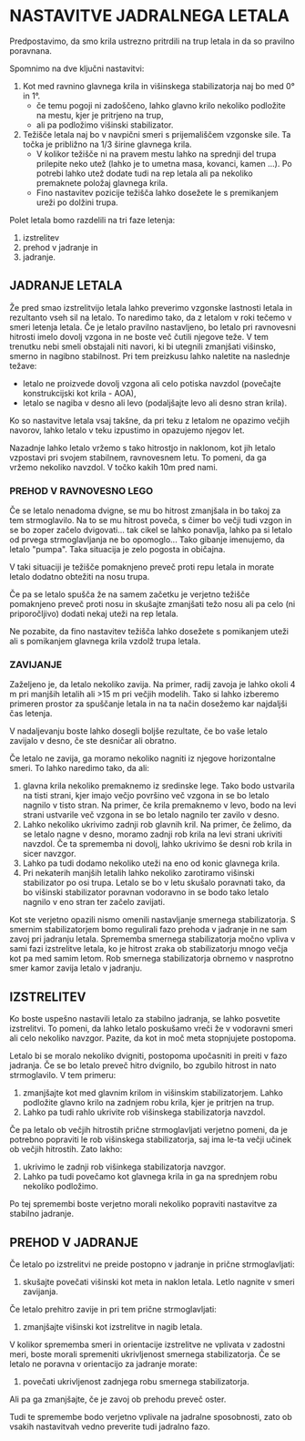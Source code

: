 # NASTAVITVE JADRALNEGA LETALA

Predpostavimo, da smo krila ustrezno pritrdili na trup letala in da so 
pravilno poravnana.

Spomnimo na dve ključni nastavitvi:

1. Kot med ravnino glavnega krila in višinskega stabilizatorja naj bo med 0° in 1°.
    - če temu pogoji ni zadoščeno, lahko glavno krilo nekoliko podložite na mestu, kjer je pritrjeno na trup,
    - ali pa podložimo višinski stabilizator.
2. Težišče letala naj bo v navpični smeri s prijemališčem vzgonske sile. Ta točka je približno na 1/3 širine glavnega krila.
    - V kolikor težišče ni na pravem mestu lahko na sprednji del trupa prilepite neko utež (lahko je to umetna masa, kovanci, kamen ...). Po potrebi lahko utež dodate tudi na rep letala ali pa nekoliko premaknete položaj glavnega krila.
    - Fino nastavitev pozicije težišča lahko dosežete le s premikanjem ureži po dolžini trupa.

Polet letala bomo razdelili na tri faze letenja:

1. izstrelitev
2. prehod v jadranje in
3. jadranje.

## JADRANJE LETALA

Že pred smao izstrelitvijo letala lahko preverimo vzgonske lastnosti letala in rezultanto vseh sil na letalo. To naredimo tako, da z letalom v roki tečemo v smeri letenja letala. Če je letalo pravilno nastavljeno, bo letalo pri ravnovesni hitrosti imelo dovolj vzgona in ne boste več čutili njegove teže. V tem trenutku nebi smeli obstajali niti navori, ki bi utegnili zmanjšati višinsko, smerno in nagibno stabilnost. Pri tem preizkusu lahko naletite na naslednje težave:

- letalo ne proizvede dovolj vzgona ali celo potiska navzdol (povečajte konstrukcijski kot krila - AOA),
- letalo se nagiba v desno ali levo (podaljšajte levo ali desno stran krila).

Ko so nastavitve letala vsaj takšne, da pri teku z letalom ne opazimo večjih navorov, lahko letalo v teku izpustimo in opazujemo njegov let.

Nazadnje lahko letalo vržemo s tako hitrostjo in naklonom, kot jih letalo vzpostavi pri svojem stabilnem, ravnovesnem letu. To pomeni, da ga vržemo nekoliko navzdol. V točko kakih 10m pred nami.

### PREHOD V RAVNOVESNO LEGO

Če se letalo nenadoma dvigne, se mu bo hitrost zmanjšala in bo takoj za tem strmoglavilo. Na to se mu hitrost poveča, s čimer bo večji tudi vzgon in se bo zoper začelo dvigovati... tak cikel se lahko ponavlja, lahko pa si letalo od prvega strmoglavljanja ne bo opomoglo... Tako gibanje imenujemo, da letalo "pumpa". Taka situacija je zelo pogosta in običajna.

V taki situaciji je težišče pomaknjeno preveč proti repu letala in morate letalo dodatno obtežiti na nosu trupa.

Če pa se letalo spušča že na samem začetku je verjetno težišče pomaknjeno preveč proti nosu in skušajte zmanjšati težo nosu ali pa celo (ni priporočljivo) dodati nekaj uteži na rep letala.

Ne pozabite, da fino nastavitev težišča lahko dosežete s pomikanjem uteži ali s pomikanjem glavnega krila vzdolž trupa letala.

### ZAVIJANJE

Zaželjeno je, da letalo nekoliko zavija. Na primer, radij zavoja je lahko okoli 4 m pri manjših letalih ali >15 m pri večjih modelih. Tako si lahko izberemo primeren prostor za spuščanje letala in na ta način dosežemo kar najdaljši čas letenja.

V nadaljevanju boste lahko dosegli boljše rezultate, če bo vaše letalo zavijalo v desno, če ste desničar ali obratno.

Če letalo ne zavija, ga moramo nekoliko nagniti iz njegove horizontalne smeri. To lahko naredimo tako, da ali:

1. glavna krila nekoliko premaknemo iz sredinske lege. Tako bodo ustvarila na tisti strani, kjer imajo večjo površino več vzgona in se bo letalo nagnilo v tisto stran. Na primer, če krila premaknemo v levo, bodo na levi strani ustvarile več vzgona in se bo letalo nagnilo ter zavilo v desno.
2. Lahko nekoliko ukrivimo zadnji rob glavnih kril. Na primer, če želimo, da se letalo nagne v desno, moramo zadnji rob krila na levi strani ukriviti navzdol. Če ta sprememba ni dovolj, lahko ukrivimo še desni rob krila in sicer navzgor.
3. Lahko pa tudi dodamo nekoliko uteži na eno od konic glavnega krila.
4. Pri nekaterih manjših letalih lahko nekoliko zarotiramo višinski stabilizator po osi trupa. Letalo se bo v letu skušalo poravnati tako, da bo višinski stabilizator poravnan vodoravno in se bodo tako letalo nagnilo v eno stran ter začelo zavijati.

Kot ste verjetno opazili nismo omenili nastavljanje smernega stabilizatorja. S smernim stabilizatorjem bomo regulirali fazo prehoda v jadranje in ne sam zavoj pri jadranju letala. Sprememba smernega stabilizatorja močno vpliva v sami fazi izstrelitve letala, ko je hitrost zraka ob stabilizatorju mnogo večja kot pa med samim letom. Rob smernega stabilizatorja obrnemo v nasprotno smer kamor zavija letalo v jadranju.

## IZSTRELITEV

Ko boste uspešno nastavili letalo za stabilno jadranja, se lahko posvetite izstrelitvi. To pomeni, da lahko letalo poskušamo vreči že v vodoravni smeri ali celo nekoliko navzgor. Pazite, da kot in moč meta stopnjujete postopoma. 

Letalo bi se moralo nekoliko dvigniti, postopoma upočasniti in preiti v fazo jadranja. Če se bo letalo preveč hitro dvignilo, bo zgubilo hitrost in nato strmoglavilo. V tem primeru:

1. zmanjšajte kot med glavnim krilom in višinskim stabilizatorjem. Lahko podložite glavno krilo na zadnjem robu krila, kjer je pritrjen na trup.
2. Lahko pa tudi rahlo ukrivite rob višinskega stabilizatorja navzdol.

Če pa letalo ob večjih hitrostih prične strmoglavljati verjetno pomeni, da je potrebno popraviti le rob višinskega stabilizatorja, saj ima le-ta večji učinek ob večjih hitrostih. Zato lakho:

1. ukrivimo le zadnji rob višinkega stabilizatorja navzgor.
2. Lahko pa tudi povečamo kot glavnega krila in ga na sprednjem robu nekoliko podložimo.

Po tej spremembi boste verjetno morali nekoliko popraviti nastavitve za stabilno jadranje. 

## PREHOD V JADRANJE

Če letalo po izstrelitvi ne preide postopno v jadranje in prične strmoglavljati:

1. skušajte povečati višinski kot meta in naklon letala. Letlo nagnite v smeri zavijanja.

Če letalo prehitro zavije in pri tem prične strmoglavljati:

1. zmanjšajte višinski kot izstrelitve in nagib letala.

V kolikor sprememba smeri in orientacije izstrelitve ne vplivata v zadostni meri, boste morali spremeniti ukrivljenost smernega stabilizatorja. Če se letalo ne poravna v orientacijo za jadranje morate:

1. povečati ukrivljenost zadnjega robu smernega stabilizatorja.

Ali pa ga zmanjšajte, če je zavoj ob prehodu preveč oster.

Tudi te spremembe bodo verjetno vplivale na jadralne sposobnosti, zato ob vsakih nastavitvah vedno preverite tudi jadralno fazo.

